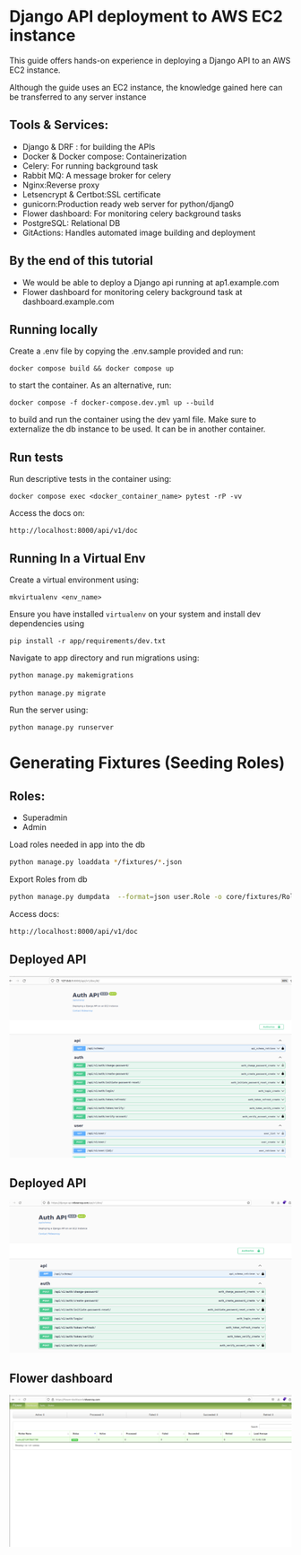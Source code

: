 # Django API deployment to AWS EC2 instance
This guide offers hands-on experience in deploying a Django API to an AWS EC2 instance.

Although the guide uses an EC2 instance, the knowledge gained here 
can be transferred to any server instance

## Tools & Services:
- Django & DRF : for building the APIs
- Docker & Docker compose: Containerization
- Celery: For running background task
- Rabbit MQ: A message broker for celery
- Nginx:Reverse proxy
- Letsencrypt & Certbot:SSL certificate
- gunicorn:Production ready web server for python/djang0
- Flower dashboard: For monitoring celery background tasks
- PostgreSQL: Relational DB
- GitActions: Handles automated image building and deployment


## By the end of this tutorial 

- We would be able to deploy a Django api running at ap1.example.com
- Flower dashboard for monitoring celery background task at dashboard.example.com

## Running locally

Create a .env file by copying the .env.sample provided and run:
```
docker compose build && docker compose up
```
to start the container. As an alternative, run:
```
docker compose -f docker-compose.dev.yml up --build
```
to build and run the container using the dev yaml file.
Make sure to externalize the db instance to be used. It can be in another container.

## Run tests
Run descriptive tests in the container using:
```
docker compose exec <docker_container_name> pytest -rP -vv
```

Access the docs on:

```
http://localhost:8000/api/v1/doc
```


## Running In a Virtual Env

Create a virtual environment using:
```
mkvirtualenv <env_name>
```

Ensure you have installed `virtualenv` on your system and install dev dependencies using
```
pip install -r app/requirements/dev.txt
```

Navigate to app directory and run migrations using:
```
python manage.py makemigrations

python manage.py migrate
```

Run the server using:
```
python manage.py runserver
```

#  Generating Fixtures (Seeding Roles)

## Roles:
- Superadmin
- Admin


Load roles needed in app into the db

```bash
python manage.py loaddata */fixtures/*.json
```

Export Roles from db

```sh
python manage.py dumpdata  --format=json user.Role -o core/fixtures/Role.json
```


Access docs:
```sh
http://localhost:8000/api/v1/doc
```
## Deployed API

![Screenshot](screenshot1.png)

## Deployed API
![Screenshot](screenshot2.png)

## Flower dashboard
![Screenshot](screenshot3.png)
